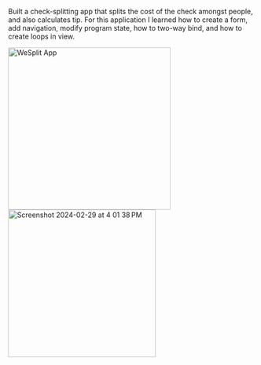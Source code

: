 Built a check-splitting app that splits the cost of the check amongst people, and also calculates tip. For this application I learned how to create a form, add navigation, modify program state, how to two-way bind, and how to create loops in view.


<img width="330" alt="WeSplit App" src="https://github.com/appteamcarolina/s24-academy-p03-wesplit-nbbinny/assets/89327838/f4224a21-68f6-4b2d-9d02-7017db4effba">
<img width="300" alt="Screenshot 2024-02-29 at 4 01 38 PM" src="https://github.com/appteamcarolina/s24-academy-p03-wesplit-nbbinny/assets/89327838/23621e82-f6c5-467c-a113-a1879177f359">
